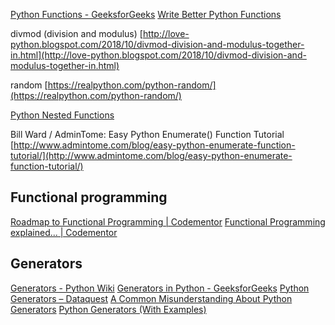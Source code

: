 [Python Functions - GeeksforGeeks](https://www.geeksforgeeks.org/python-functions/?ref=lbp)
[Write Better Python Functions](https://jeffknupp.com/blog/2018/10/11/write-better-python-functions//)

divmod (division and modulus) [http://love-python.blogspot.com/2018/10/divmod-division-and-modulus-together-in.html](http://love-python.blogspot.com/2018/10/divmod-division-and-modulus-together-in.html)  
  
random [https://realpython.com/python-random/](https://realpython.com/python-random/)  

[Python Nested Functions](https://stackabuse.com/python-nested-functions/)

Bill Ward / AdminTome: Easy Python Enumerate() Function Tutorial [http://www.admintome.com/blog/easy-python-enumerate-function-tutorial/](http://www.admintome.com/blog/easy-python-enumerate-function-tutorial/)
## Functional programming

[Roadmap to Functional Programming | Codementor](https://www.codementor.io/@nimeshneema/roadmap-to-functional-programming-21ly6gxjhp)
[Functional Programming explained... | Codementor](https://www.codementor.io/@nimeshneema/functional-programming-explained-21kv7pa8yt)

## Generators

[Generators - Python Wiki](https://wiki.python.org/moin/Generators)
[Generators in Python - GeeksforGeeks](https://www.geeksforgeeks.org/generators-in-python/)
[Python Generators – Dataquest](https://www.dataquest.io/blog/python-generators-tutorial/)
[A Common Misunderstanding About Python Generators](https://jeffknupp.com/blog/2018/06/04/a-common-misunderstanding-about-python-generators/)
[Python Generators (With Examples)](https://www.programiz.com/python-programming/generator)



